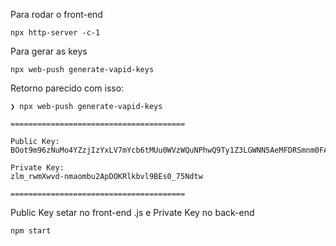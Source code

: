 Para rodar o front-end
```
npx http-server -c-1
```

Para gerar as keys
```
npx web-push generate-vapid-keys
```

Retorno parecido com isso:
```
❯ npx web-push generate-vapid-keys

=======================================

Public Key:
BOot9m96zNuMo4YZzjIzYxLV7mYcb6tMUu0WVzWQuNPhwQ9Ty1Z3LGWNN5AeMFDRSmnm0FAmP8SpwWowaHuVSdE

Private Key:
zlm_rwmXwvd-nmaombu2ApDOKRlkbvl9BEs0_75Ndtw

=======================================
```

Public Key setar no front-end .js e Private Key no back-end

```
npm start
```
